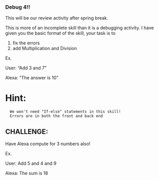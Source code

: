 ### Debug 4!! 

This will be our review activity after spring break. 

This is more of an incomplete skill than it is a debugging activity. I have given you the basic format of the skill, your task is to
1. fix the errors 
2. add Multiplication and Division 

Ex. 

User: “Add 3 and 7”

Alexa: “The answer is 10”


# Hint:
      We won't need "If-else" statements in this skill! 
      Errors are in both the front and back end 

## CHALLENGE:

Have Alexa compute for 3 numbers also!

Ex. 

User: Add 5 and 4 and 9 

Alexa: The sum is 18
